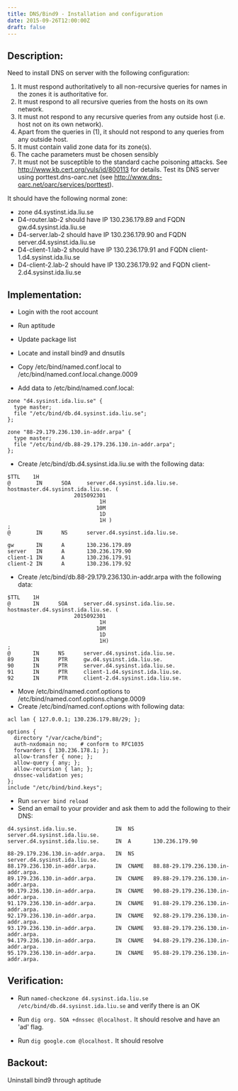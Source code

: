 ```yaml
---
title: DNS/Bind9 - Installation and configuration
date: 2015-09-26T12:00:00Z
draft: false
---
```

## Description:
Need to install DNS on server with the following configuration:

1. It must respond authoritatively to all non-recursive queries for names in the zones it is authoritative for.
2. It must respond to all recursive queries from the hosts on its own network.
3. It must not respond to any recursive queries from any outside host (i.e.  host not on its own network).
4. Apart from the queries in (1), it should not respond to any queries from any outside host.
5. It must contain valid zone data for its zone(s).
6. The cache parameters must be chosen sensibly
7. It must not be susceptible to the standard cache poisoning attacks. See http://www.kb.cert.org/vuls/id/800113 for details. Test its DNS server using porttest.dns-oarc.net (see http://www.dns-oarc.net/oarc/services/porttest).

It should have the following normal zone:

- zone d4.systinst.ida.liu.se
- D4-router.lab-2 should have IP 130.236.179.89 and FQDN gw.d4.sysinst.ida.liu.se
- D4-server.lab-2 should have IP 130.236.179.90 and FQDN server.d4.sysinst.ida.liu.se
- D4-client-1.lab-2 should have IP 130.236.179.91 and FQDN client-1.d4.sysinst.ida.liu.se
- D4-client-2.lab-2 should have IP 130.236.179.92 and FQDN client-2.d4.sysinst.ida.liu.se


## Implementation:
- Login with the root account
- Run aptitude
- Update package list
- Locate and install bind9 and dnsutils

- Copy /etc/bind/named.conf.local to /etc/bind/named.conf.local.change.0009
- Add data to /etc/bind/named.conf.local:

~~~
zone "d4.sysinst.ida.liu.se" {
  type master;
  file "/etc/bind/db.d4.sysinst.ida.liu.se";
};

zone "88-29.179.236.130.in-addr.arpa" {
  type master;
  file "/etc/bind/db.88-29.179.236.130.in-addr.arpa";
};
~~~

- Create /etc/bind/db.d4.sysinst.ida.liu.se with the following data:

~~~
$TTL    1H
@        IN      SOA     server.d4.sysinst.ida.liu.se.
hostmaster.d4.sysinst.ida.liu.se. (
                     2015092301
                             1H
                            10M
                             1D
                             1H )
;
@        IN      NS      server.d4.sysinst.ida.liu.se.

gw       IN      A       130.236.179.89
server   IN      A       130.236.179.90
client-1 IN      A       130.236.179.91
client-2 IN      A       130.236.179.92
~~~

- Create /etc/bind/db.88-29.179.236.130.in-addr.arpa with the following data:

~~~
$TTL    1H
@       IN      SOA     server.d4.sysinst.ida.liu.se.
hostmaster.d4.sysinst.ida.liu.se. (
                     2015092301
                             1H
                            10M
                             1D
                             1H)
;
@       IN      NS      server.d4.sysinst.ida.liu.se.
89      IN      PTR     gw.d4.sysinst.ida.liu.se.
90      IN      PTR     server.d4.sysinst.ida.liu.se.
91      IN      PTR     client-1.d4.sysinst.ida.liu.se.
92      IN      PTR     client-2.d4.sysinst.ida.liu.se.
~~~

- Move /etc/bind/named.conf.options to /etc/bind/named.conf.options.change.0009
- Create /etc/bind/named.conf.options with following data:

~~~
acl lan { 127.0.0.1; 130.236.179.88/29; };

options {
  directory "/var/cache/bind";
  auth-nxdomain no;    # conform to RFC1035
  forwarders { 130.236.178.1; };
  allow-transfer { none; };
  allow-query { any; };
  allow-recursion { lan; };
  dnssec-validation yes;
};
include "/etc/bind/bind.keys";
~~~

- Run `server bind reload`
- Send an email to your provider and ask them to add the following to their DNS:

~~~
d4.sysinst.ida.liu.se.            IN  NS      server.d4.sysinst.ida.liu.se.
server.d4.sysinst.ida.liu.se.     IN  A       130.236.179.90

88-29.179.236.130.in-addr.arpa.   IN  NS      server.d4.sysinst.ida.liu.se.
88.179.236.130.in-addr.arpa.      IN  CNAME   88.88-29.179.236.130.in-addr.arpa.
89.179.236.130.in-addr.arpa.      IN  CNAME   89.88-29.179.236.130.in-addr.arpa.
90.179.236.130.in-addr.arpa.      IN  CNAME   90.88-29.179.236.130.in-addr.arpa.
91.179.236.130.in-addr.arpa.      IN  CNAME   91.88-29.179.236.130.in-addr.arpa.
92.179.236.130.in-addr.arpa.      IN  CNAME   92.88-29.179.236.130.in-addr.arpa.
93.179.236.130.in-addr.arpa.      IN  CNAME   93.88-29.179.236.130.in-addr.arpa.
94.179.236.130.in-addr.arpa.      IN  CNAME   94.88-29.179.236.130.in-addr.arpa.
95.179.236.130.in-addr.arpa.      IN  CNAME   95.88-29.179.236.130.in-addr.arpa.
~~~

## Verification:
- Run `named-checkzone d4.sysinst.ida.liu.se /etc/bind/db.d4.sysinst.ida.liu.se` and verify there is an OK

- Run `dig org. SOA +dnssec @localhost.` It should resolve and have an 'ad' flag.
- Run `dig google.com @localhost.` It should resolve

## Backout:
  Uninstall bind9 through aptitude

